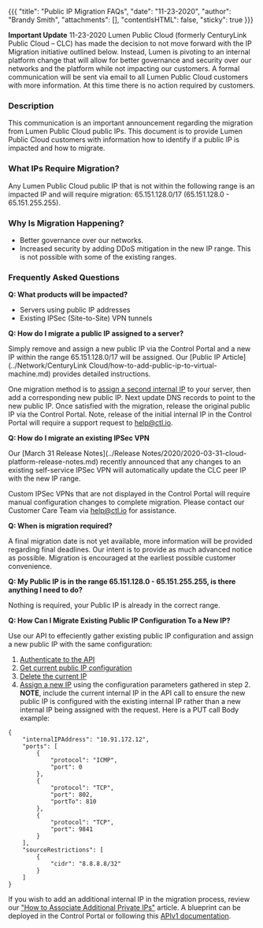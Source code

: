 {{{
  "title": "Public IP Migration FAQs",
  "date": "11-23-2020",
  "author": "Brandy Smith",
  "attachments": [],
  "contentIsHTML": false,
  "sticky": true
}}}

**Important Update** 
11-23-2020
Lumen Public Cloud (formerly CenturyLink Public Cloud – CLC) has made the decision to not move forward with the IP Migration initiative outlined below. 
Instead, Lumen is pivoting to an internal platform change that will allow for better governance and security over our networks and the platform while not impacting our customers. 
A formal communication will be sent via email to all Lumen Public Cloud customers with more information. 
At this time there is no action required by customers. 

### Description

This communication is an important announcement regarding the migration from Lumen Public Cloud public IPs. This document is to provide Lumen Public Cloud customers with information how to identify if a public IP is impacted and how to migrate.

###  What IPs Require Migration?

Any Lumen Public Cloud public IP that is not within the following range is an impacted IP and will require migration: 65.151.128.0/17 (65.151.128.0 - 65.151.255.255).

### Why Is Migration Happening?

* Better governance over our networks.
* Increased security by adding DDoS mitigation in the new IP range. This is not possible with some of the existing ranges. 


### Frequently Asked Questions

**Q: What products will be impacted?**

* Servers using public IP addresses 
* Existing IPSec (Site-to-Site) VPN tunnels 

**Q: How do I migrate a public IP assigned to a server?**

Simply remove and assign a new public IP via the Control Portal and a new IP within the range 65.151.128.0/17 will be assigned. Our [Public IP Article](../Network/CenturyLink Cloud/how-to-add-public-ip-to-virtual-machine.md) provides detailed instructions.

One migration method is to [assign a second internal IP](../Servers/how-to-associate-additional-private-ips-with-a-cloud-server.md) to your server, then add a corresponding new public IP. Next update DNS records to point to the new public IP. Once satisfied with the migration, release the original public IP via the Control Portal. Note, release of the initial internal IP in the Control Portal will require a support request to help@ctl.io.

**Q: How do I migrate an existing IPSec VPN**

Our [March 31 Release Notes](../Release Notes/2020/2020-03-31-cloud-platform-release-notes.md) recently announced that any changes to an existing self-service IPSec VPN will automatically update the CLC peer IP with the new IP range. 

Custom IPSec VPNs that are not displayed in the Control Portal will require manual configuration changes to complete migration. Please contact our Customer Care Team via help@ctl.io for assistance.

**Q: When is migration required?**

A final migration date is not yet available, more information will be provided regarding final deadlines. Our intent is to provide as much advanced notice as possible. Migration is encouraged at the earliest possible customer convenience.

**Q: My Public IP is in the range 65.151.128.0 - 65.151.255.255, is there anything I need to do?**

Nothing is required, your Public IP is already in the correct range.


**Q: How Can I Migrate Existing Public IP Configuration To a New IP?**

Use our API to effeciently gather existing public IP configuration and assign a new public IP with the same configuration:

1. [Authenticate to the API](https://www.ctl.io/api-docs/v2/#authentication)
2. [Get current public IP configuration](https://www.ctl.io/api-docs/v2/#firewall-get-public-ip-address)
3. [Delete the current IP](https://www.ctl.io/api-docs/v2/#firewall-remove-public-ip-address)
4. [Assign a new IP](https://www.ctl.io/api-docs/v2/#firewall-add-public-ip-address) using the configuration parameters gathered in step 2.
**NOTE**, include the current internal IP in the API call to ensure the new public IP is configured with the existing internal IP rather than a new internal IP being assigned with the request. Here is a PUT call Body example:

```
{
	"internalIPAddress": "10.91.172.12",
	"ports": [
		{
            "protocol": "ICMP",
            "port": 0
        },
        {
            "protocol": "TCP",
            "port": 802,
            "portTo": 810
        },
        {
            "protocol": "TCP",
            "port": 9841
        }
    ],
    "sourceRestrictions": [
        {
            "cidr": "8.8.8.8/32"
        }
    ]
}
```
If you wish to add an additional internal IP in the migration process, review our ["How to Associate Additional Private IPs"](../Servers/how-to-associate-additional-private-ips-with-a-cloud-server.md) article. A blueprint can be deployed in the Control Portal or following this [APIv1 documentation](https://www.ctl.io/api-docs/v1/#blueprint-deploy-blueprint).
